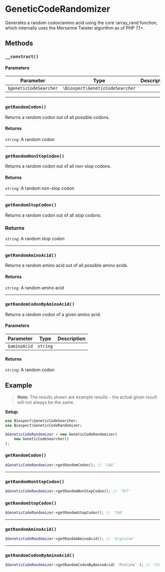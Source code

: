 # GeneticCodeRandomizer
Generates a random codon/amino acid using the core \array_rand function, which internally uses the Mersenne Twister algorithm as of PHP 7.1+.

## Methods
### `__construct()`
#### Parameters
| Parameter              | Type                            | Description |
|------------------------|---------------------------------|-------------|
| `$geneticCodeSearcher` | `\Biospect\GeneticCodeSearcher` |             |

----
### `getRandomCodon()`
Returns a random codon out of all possible codons.

#### Returns
`string`: A random codon

----
### `getRandomNonStopCodon()`
Returns a random codon out of all non-stop codons.

#### Returns
`string`: A random non-stop codon

----
### `getRandomStopCodon()`
Returns a random codon out of all stop codons.

### Returns
`string`: A random stop codon

----
### `getRandomAminoAcid()`
Returns a random amino acid out of all possible amino acids.

#### Returns
`string`: A random amino acid

----
### `getRandomCodonByAminoAcid()`
Returns a random codon of a given amino acid.

#### Parameters
| Parameter    | Type     | Description |
|--------------|----------|-------------|
| `$aminoAcid` | `string` |             |
#### Returns
`string`: A random codon

## Example
> **Note**: The results shown are example results - the actual given result will not always be the same.

**Setup**:
```php
use Biospect\GeneticCodeSearcher;
use Biospect\GeneticCodeRandomizer;

$GeneticCodeRandomizer = new GeneticCodeRandomizer(
	new GeneticCodeSearcher()
);
```

### `getRandomCodon()`
```php
$GeneticCodeRandomizer->getRandomCodon(); // 'CAG'
```

----
### `getRandomNonStopCodon()`
```php
$GeneticCodeRandomizer->getRandomNonStopCodon(); // 'TGT'
```

### `getRandomStopCodon()`
```php
$GeneticCodeRandomizer->getRandomStopCodon(); // 'TAA'
```

---
### `getRandomAminoAcid()`
```php
$GeneticCodeRandomizer->getRandomAminoAcid(); // 'Arginine'
```

----
### `getRandomCodonByAminoAcid()`
```php
$GeneticCodeRandomizer->getRandomCodonByAminoAcid( `Proline` ); // 'CCG`
```
